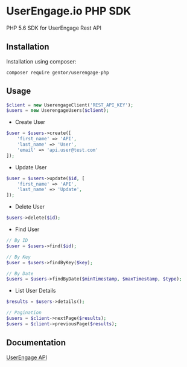 # UserEngage.io PHP SDK

PHP 5.6 SDK for UserEngage Rest API

## Installation

Installation using composer:

```
composer require gentor/userengage-php
```

## Usage
```php
$client = new UserengageClient('REST_API_KEY');
$users = new UserengageUsers($client);
```

* Create User
```php
$user = $users->create([
    'first_name' => 'API',
    'last_name' => 'User',
    'email' => 'api.user@test.com'
]);
```

* Update User
```php
$user = $users->update($id, [
    'first_name' => 'API',
    'last_name' => 'Update',
]);
```

* Delete User
```php
$users->delete($id);
```

* Find User
```php
// By ID
$user = $users->find($id);

// By Key
$user = $users->findByKey($key);

// By Date
$users = $users->findByDate($minTimestamp, $maxTimestamp, $type);
```

* List User Details
```php
$results = $users->details();

// Pagination
$users = $client->nextPage($results);
$users = $client->previousPage($results);
```

## Documentation

[UserEngage API](https://userengage.io/en-us/api/introduction/)

